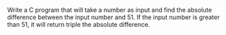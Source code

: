 Write a C program that will take a number as input and find the absolute difference between the input number and 51. If the input number is greater than 51, it will return triple the absolute difference.